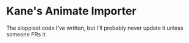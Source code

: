 # Kane's Animate Importer
The sloppiest code I've written, but I'll probably never update it unless someone PRs it.
